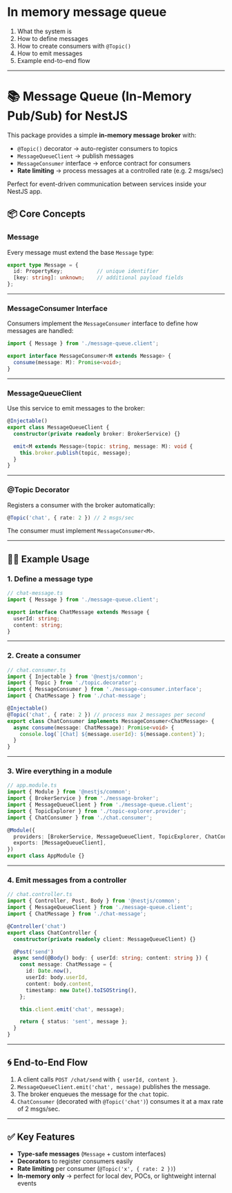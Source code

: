 # In memory message queue

1. What the system is
2. How to define messages
3. How to create consumers with `@Topic()`
4. How to emit messages
5. Example end-to-end flow

---

# 📚 Message Queue (In-Memory Pub/Sub) for NestJS

This package provides a simple **in-memory message broker** with:

* `@Topic()` decorator → auto-register consumers to topics
* `MessageQueueClient` → publish messages
* `MessageConsumer` interface → enforce contract for consumers
* **Rate limiting** → process messages at a controlled rate (e.g. 2 msgs/sec)

Perfect for event-driven communication between services inside your NestJS app.

## 📦 Core Concepts

### Message

Every message must extend the base `Message` type:

```ts
export type Message = {
  id: PropertyKey;           // unique identifier
  [key: string]: unknown;    // additional payload fields
};
```

---

### MessageConsumer Interface

Consumers implement the `MessageConsumer` interface to define how messages are handled:

```ts
import { Message } from './message-queue.client';

export interface MessageConsumer<M extends Message> {
  consume(message: M): Promise<void>;
}
```

---

### MessageQueueClient

Use this service to emit messages to the broker:

```ts
@Injectable()
export class MessageQueueClient {
  constructor(private readonly broker: BrokerService) {}

  emit<M extends Message>(topic: string, message: M): void {
    this.broker.publish(topic, message);
  }
}
```

---

### @Topic Decorator

Registers a consumer with the broker automatically:

```ts
@Topic('chat', { rate: 2 }) // 2 msgs/sec
```

The consumer must implement `MessageConsumer<M>`.

---

## 🧑‍💻 Example Usage

### 1. Define a message type

```ts
// chat-message.ts
import { Message } from './message-queue.client';

export interface ChatMessage extends Message {
  userId: string;
  content: string;
}
```

---

### 2. Create a consumer

```ts
// chat.consumer.ts
import { Injectable } from '@nestjs/common';
import { Topic } from './topic.decorator';
import { MessageConsumer } from './message-consumer.interface';
import { ChatMessage } from './chat-message';

@Injectable()
@Topic('chat', { rate: 2 }) // process max 2 messages per second
export class ChatConsumer implements MessageConsumer<ChatMessage> {
  async consume(message: ChatMessage): Promise<void> {
    console.log(`[Chat] ${message.userId}: ${message.content}`);
  }
}
```

---

### 3. Wire everything in a module

```ts
// app.module.ts
import { Module } from '@nestjs/common';
import { BrokerService } from './message-broker';
import { MessageQueueClient } from './message-queue.client';
import { TopicExplorer } from './topic-explorer.provider';
import { ChatConsumer } from './chat.consumer';

@Module({
  providers: [BrokerService, MessageQueueClient, TopicExplorer, ChatConsumer],
  exports: [MessageQueueClient],
})
export class AppModule {}
```

---

### 4. Emit messages from a controller

```ts
// chat.controller.ts
import { Controller, Post, Body } from '@nestjs/common';
import { MessageQueueClient } from './message-queue.client';
import { ChatMessage } from './chat-message';

@Controller('chat')
export class ChatController {
  constructor(private readonly client: MessageQueueClient) {}

  @Post('send')
  async send(@Body() body: { userId: string; content: string }) {
    const message: ChatMessage = {
      id: Date.now(),
      userId: body.userId,
      content: body.content,
      timestamp: new Date().toISOString(),
    };

    this.client.emit('chat', message);

    return { status: 'sent', message };
  }
}
```

---

## 🌀 End-to-End Flow

1. A client calls `POST /chat/send` with `{ userId, content }`.
2. `MessageQueueClient.emit('chat', message)` publishes the message.
3. The broker enqueues the message for the `chat` topic.
4. `ChatConsumer` (decorated with `@Topic('chat')`) consumes it at a max rate of 2 msgs/sec.

---

## ✅ Key Features

* **Type-safe messages** (`Message` + custom interfaces)
* **Decorators** to register consumers easily
* **Rate limiting** per consumer (`@Topic('x', { rate: 2 })`)
* **In-memory only** → perfect for local dev, POCs, or lightweight internal events
